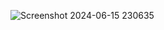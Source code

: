 ![Screenshot 2024-06-15 230635](https://github.com/kyashark/Online-Voting-System/assets/152844822/7fec8f5c-7a14-4e2e-9172-25ade690c13f)
